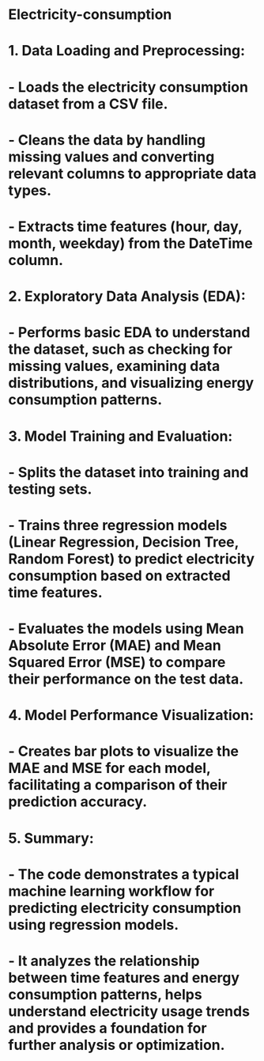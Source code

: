 # Electricity-consumption
# 1. Data Loading and Preprocessing:
#    - Loads the electricity consumption dataset from a CSV file.
#    - Cleans the data by handling missing values and converting relevant columns to appropriate data types.
#    - Extracts time features (hour, day, month, weekday) from the DateTime column.

# 2. Exploratory Data Analysis (EDA):
#    - Performs basic EDA to understand the dataset, such as checking for missing values, examining data distributions, and visualizing energy consumption patterns.

# 3. Model Training and Evaluation:
#    - Splits the dataset into training and testing sets.
#    - Trains three regression models (Linear Regression, Decision Tree, Random Forest) to predict electricity consumption based on extracted time features.
#    - Evaluates the models using Mean Absolute Error (MAE) and Mean Squared Error (MSE) to compare their performance on the test data.

# 4. Model Performance Visualization:
#    - Creates bar plots to visualize the MAE and MSE for each model, facilitating a comparison of their prediction accuracy.

# 5. Summary:
#    - The code demonstrates a typical machine learning workflow for predicting electricity consumption using regression models. 
#    - It analyzes the relationship between time features and energy consumption patterns, helps understand electricity usage trends and provides a foundation for further analysis or optimization. 

